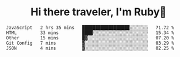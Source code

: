 <h1 align="center">Hi there traveler, I'm Ruby👋</h1>

<!--START_SECTION:waka-->
```text
JavaScript   2 hrs 35 mins   ██████████████████░░░░░░░   71.72 % 
HTML         33 mins         ████░░░░░░░░░░░░░░░░░░░░░   15.34 % 
Other        15 mins         █▓░░░░░░░░░░░░░░░░░░░░░░░   07.20 % 
Git Config   7 mins          ▓░░░░░░░░░░░░░░░░░░░░░░░░   03.29 % 
JSON         4 mins          ▓░░░░░░░░░░░░░░░░░░░░░░░░   02.25 % 
```
<!--END_SECTION:waka-->


